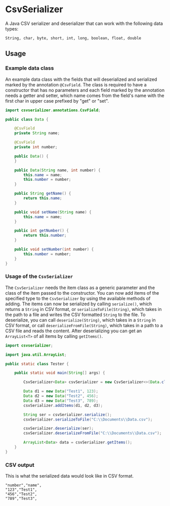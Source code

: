 # CsvSerializer

A Java CSV serializer and deserializer that can work with the following data types:

`
String, char, byte, short, int, long, boolean, float, double
`

## Usage

### Example data class

An example data class with the fields that will deserialized and serialized marked by the annotation `@CsvField`. The class is required to have a constructor that has no parameters and each field
marked by the annotation needs a getter and setter, which name comes from the field's name with the first char in upper case prefixed by "get" or "set".

```java
import csvserializer.annotations.CsvField;

public class Data {

    @CsvField
    private String name;

    @CsvField
    private int number;

    public Data() {
    }

    public Data(String name, int number) {
        this.name = name;
        this.number = number;
    }

    public String getName() {
        return this.name;
    }

    public void setName(String name) {
        this.name = name;
    }

    public int getNumber() {
        return this.number;
    }

    public void setNumber(int number) {
        this.number = number;
    }
}
```

### Usage of the `CsvSerializer`

The `CsvSerializer` needs the item class as a generic parameter and the class of the item passed to the constructor. You can now add items of the specified type to the `CsvSerializer` by using the
available methods of adding. The items can now be serialized by calling `serialize()`, which returns a `String` in CSV format, or `serializeToFile(String)`, which takes in the path to a file and
writes the CSV formatted `String` to the file. To deserialize, you can call `deserialize(String)`, which takes in a `String` in CSV format, or call `deserializeFromFile(String)`, which takes in a path
to a CSV file and reads the content. After deserializing you can get an `ArrayList<T>` of all items by calling `getItems()`.

```java
import csvserializer;

import java.util.ArrayList;

public static class Tester {

    public static void main(String[] args) {

        CsvSerializer<Data> csvSerializer = new CsvSerializer<>(Data.class);

        Data d1 = new Data("Test1", 123);
        Data d2 = new Data("Test2", 456);
        Data d3 = new Data("Test3", 789);
        csvSerializer.addItems(d1, d2, d3);

        String ser = csvSerializer.serialize();
        csvSerializer.serializeToFile("C:\\Documents\\Data.csv");

        csvSerializer.deserialize(ser);
        csvSerializer.deserializeFromFile("C:\\Documents\\Data.csv");

        ArrayList<Data> data = csvSerializer.getItems();
    }
}
```
### CSV output

This is what the serialized data would look like in CSV format.

```
"number","name",
"123","Test1",
"456","Test2",
"789","Test3",
```
